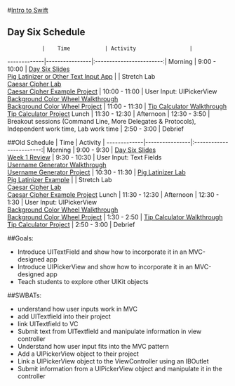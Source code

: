 #[Intro to Swift](https://github.com/upperlinecode/intro-to-swift)
## Day Six Schedule
 	           |	Time           | Activity                 |
-------------|----------------|:------------------------:|
 Morning	    |  9:00 - 10:00   | [Day Six Slides](https://docs.google.com/presentation/d/1_AMisIbJkYvdu5r9VL6IxHNlkoE-BD35UsWfrAKpMUo/edit?usp=sharing)<br>[Pig Latinizer or Other Text Input App](https://github.com/upperlinecode/intro-to-swift/blob/master/day-6/pig-latinizer-lab.md)
             |                | Stretch Lab <br> [Caesar Cipher Lab](https://github.com/upperlinecode/intro-to-swift/blob/master/day-6/caesar-cipher-lab.md) <br> [Caesar Cipher Example Project]()
             |  10:00 - 11:00  | User Input: UIPickerView <br> [Background Color Wheel Walkthrough](https://github.com/upperlinecode/intro-to-swift/blob/master/day-6/background-color-wheel-walkthrough.md) <br> [Background Color Wheel Project](https://github.com/upperlinecode/intro-to-swift/blob/master/day-6/BackgroundColorWheel)
             |  11:00 - 11:30   | [Tip Calculator Walkthrough](https://github.com/upperlinecode/intro-to-swift/blob/master/day-6/tip-calculator-walkthrough.md) <br> [Tip Calculator Project](https://github.com/upperlinecode/intro-to-swift/tree/master/day-6/TipCalculator)
 Lunch       |  11:30 - 12:30 | 
 Afternoon   |  12:30 - 3:50  | Breakout sessions (Command Line, More Delegates & Protocols), Independent work time, Lab work time
       	     |  2:50 - 3:00   | Debrief


##Old Schedule
 	           |	Time           | Activity                 |
-------------|----------------|:------------------------:|
 Morning	    |  9:00 - 9:30   | [Day Six Slides](https://docs.google.com/presentation/d/1_AMisIbJkYvdu5r9VL6IxHNlkoE-BD35UsWfrAKpMUo/edit?usp=sharing)<br>[Week 1 Review](https://github.com/upperlinecode/intro-to-swift/blob/master/day-6/week-one-review.md)
        	    |  9:30 - 10:30  | User Input: Text Fields <br> [Username Generator Walkthrough](https://github.com/upperlinecode/intro-to-swift/blob/master/day-6/username-generator-walkthrough.md) <br> [Username Generator Project](https://github.com/upperlinecode/intro-to-swift/blob/master/day-6/UsernameGenerator)
             |  10:30 - 11:30 | [Pig Latinizer Lab](https://github.com/upperlinecode/intro-to-swift/blob/master/day-6/pig-latinizer-lab.md) <br> [Pig Latinizer Example](https://github.com/upperlinecode/intro-to-swift/tree/master/day-6/PigLatinizer)
             |                | Stretch Lab <br> [Caesar Cipher Lab](https://github.com/upperlinecode/intro-to-swift/blob/master/day-6/caesar-cipher-lab.md) <br> [Caesar Cipher Example Project]()
 Lunch       |  11:30 - 12:30 | 
 Afternoon   |  12:30 - 1:30  | User Input: UIPickerView <br> [Background Color Wheel Walkthrough](https://github.com/upperlinecode/intro-to-swift/blob/master/day-6/background-color-wheel-walkthrough.md) <br> [Background Color Wheel Project](https://github.com/upperlinecode/intro-to-swift/blob/master/day-6/BackgroundColorWheel)
             |  1:30 - 2:50   | [Tip Calculator Walkthrough](https://github.com/upperlinecode/intro-to-swift/blob/master/day-6/tip-calculator-walkthrough.md) <br> [Tip Calculator Project](https://github.com/upperlinecode/intro-to-swift/tree/master/day-6/TipCalculator)
       	     |  2:50 - 3:00   | Debrief

##Goals:
- Introduce UITextField and show how to incorporate it in an MVC-designed app
- Introduce UIPickerView and show how to incorporate it in an MVC-designed app
- Teach students to explore other UIKit objects

##SWBATs:
- understand how user inputs work in MVC
- add UITextfield into their project
- link UITextfield to VC
- Submit text from UITextfield and manipulate information in view controller
- Understand how user input fits into the MVC pattern
- Add a UIPickerView object to their project
- Link a UIPickerView object to the ViewController using an IBOutlet
- Submit information from a UIPickerView object and manipulate it in the controller
